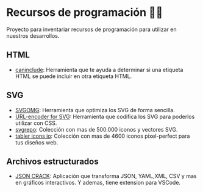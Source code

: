 # Recursos de programación 🧑‍💻

Proyecto para inventariar recursos de programación para utilizar en nuestros desarrollos.

## HTML

* [caninclude](https://caninclude.glitch.me/): Herramienta que te ayuda a determinar si una etiqueta HTML se puede incluir en otra etiqueta HTML.

## SVG

* [SVGOMG](https://jakearchibald.github.io/svgomg/): Herramienta que optimiza los SVG de forma sencilla.
* [URL-encoder for SVG](https://yoksel.github.io/url-encoder/): Herramienta que codifica los SVG para poderlos utilizar con CSS.
* [svgrepo](https://www.svgrepo.com/): Colección con mas de 500.000 iconos y vectores SVG.
* [tabler icons io](https://tabler-icons.io/): Colección con mas de 4600 iconos pixel-perfect para tus diseños web.

## Archivos estructurados

* [JSON CRACK](https://jsoncrack.com/): Aplicación que transforma JSON, YAML,XML, CSV y mas en gráficos interactivos. Y ademas, tiene extension para VSCode.
